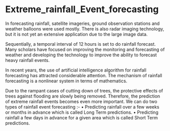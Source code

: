 # Extreme_rainfall_Event_forecasting

In forecasting rainfall, satellite imageries, ground observation stations and weather balloons
were used mostly. There is also radar imaging technology, but it is not yet an extensive
application due to the large image data.

Sequentially, a temporal interval of 12 hours is set to do rainfall forecast. Many scholars
have focused on improving the monitoring and forecasting of weather and developing the
technology to improve the ability to forecast heavy rainfall events.

In recent years, the use of artificial intelligence algorithm for rainfall forecasting has
attracted considerable attention. The mechanism of rainfall forecasting is a nonlinear system in
terms of mathematics.

Due to the rampant cases of cutting down of trees, the protective effects of trees against
flooding are slowly being removed. Therefore, the prediction of extreme rainfall events
becomes even more important. We can do two types of rainfall event forecasting :-
• Predicting rainfall over a few weeks or months in advance which is called Long Term
predictions.
• Predicting rainfall a few days in advance for a given area which is called Short Term
predictions.
